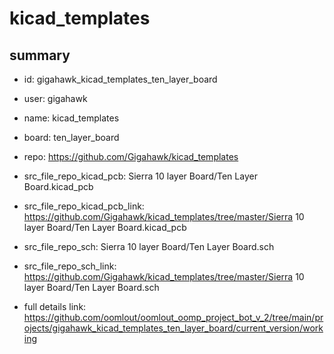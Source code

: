 # kicad_templates
 
## summary 
* id: gigahawk_kicad_templates_ten_layer_board
* user: gigahawk
* name: kicad_templates
* board: ten_layer_board
* repo: https://github.com/Gigahawk/kicad_templates
* src_file_repo_kicad_pcb: Sierra 10 layer Board/Ten Layer Board.kicad_pcb
* src_file_repo_kicad_pcb_link: https://github.com/Gigahawk/kicad_templates/tree/master/Sierra 10 layer Board/Ten Layer Board.kicad_pcb


* src_file_repo_sch: Sierra 10 layer Board/Ten Layer Board.sch
* src_file_repo_sch_link: https://github.com/Gigahawk/kicad_templates/tree/master/Sierra 10 layer Board/Ten Layer Board.sch
* full details link: https://github.com/oomlout/oomlout_oomp_project_bot_v_2/tree/main/projects/gigahawk_kicad_templates_ten_layer_board/current_version/working  








